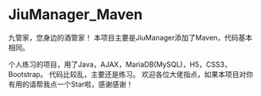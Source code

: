 # JiuManager_Maven
九管家，您身边的酒管家！
本项目主要是JiuManager添加了Maven，代码基本相同。

个人练习的项目，用了Java，AJAX，MariaDB(MySQL)，H5，CSS3，Bootstrap。
代码比较乱，主要还是练习。 
欢迎各位大佬指点，如果本项目对你有用的请帮我点一个Star啦，感谢感谢！
